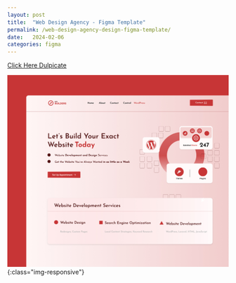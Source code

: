 ```yaml
---
layout: post
title:  "Web Design Agency - Figma Template"
permalink: /web-design-agency-design-figma-template/
date:   2024-02-06
categories: figma
---
```



<a class="button" target=”_blank” href="https://www.roobenweb.com/web-design-agency-design-figma-template/">Click Here Dulpicate</a>

![image-title-here](\assets\img\website-deisgn-agency-landing-page.jpg){:class="img-responsive"}
